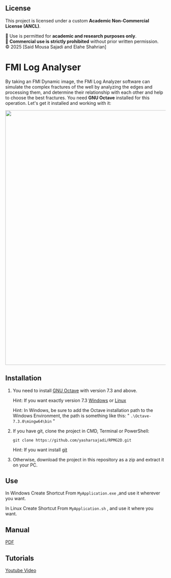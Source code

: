 ## License

This project is licensed under a custom **Academic Non-Commercial License (ANCL)**.

📌 Use is permitted for **academic and research purposes only**.  
🚫 **Commercial use is strictly prohibited** without prior written permission.  
© 2025 [Said Mousa Sajadi and Elahe Shahrian]


# FMI Log Analyser
By taking an FMI Dynamic image, the FMI Log Analyzer software can simulate the complex fractures of the well by analyzing the edges and processing them, and determine their relationship with each other and help to choose the best fractures. You need **GNU Octave** installed for this operation. Let's get it installed and working with it:

<p align="center">
  <img src="https://github.com/yasharsajadi/FMI-Log-Analyser/blob/main/Sample.png" width="800">
</p>


## Installation
1. You need to install [GNU Octave](https://octave.org/download) with version 7.3 and above.
	
	Hint: If you want exactly version 7.3 [Windows](https://ftp.gnu.org/gnu/octave/windows/) or [Linux](https://ftp.gnu.org/gnu/octave/)
	
	Hint: In Windows, be sure to add the Octave installation path to the Windows Environment, the path is something like this:
	" `.\Octave-7.3.0\mingw64\bin` "
2. If you have git, clone the project in CMD, Terminal or PowerShell:
	
	```
	git clone https://github.com/yasharsajadi/RPMG2D.git
	```
	Hint: If you want install [git](https://git-scm.com/downloads)
3. Otherwise, download the project in this repository as a zip and extract it on your PC.

## Use
In Windows
Create Shortcut From `MyApplication.exe` ,and use it wherever you want.

In Linux
Create Shortcut From `MyApplication.sh` , and use it where you want.

## Manual
[PDF](https://github.com/yasharsajadi/FMI-Log-Analyser/blob/main/FMILogAnalyser/Manual.pdf)

## Tutorials
[Youtube Video](https://www.youtube.com/watch?v=UYvnPM__cuk)
